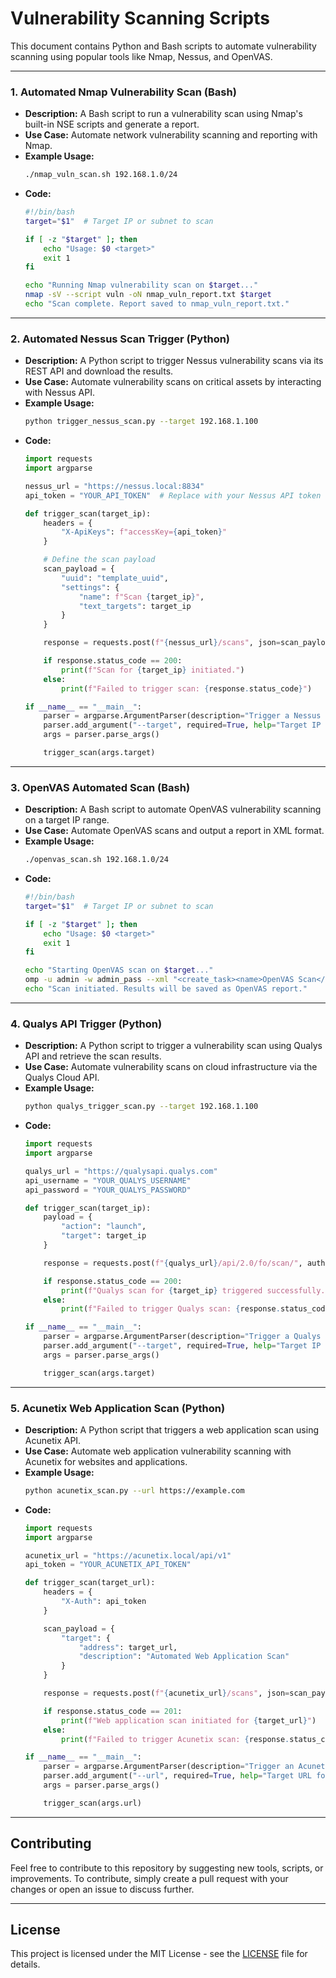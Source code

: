 # Vulnerability Scanning Scripts

This document contains Python and Bash scripts to automate vulnerability scanning using popular tools like Nmap, Nessus, and OpenVAS.

---

### 1. **Automated Nmap Vulnerability Scan (Bash)**
   - **Description:** A Bash script to run a vulnerability scan using Nmap's built-in NSE scripts and generate a report.
   - **Use Case:** Automate network vulnerability scanning and reporting with Nmap.
   - **Example Usage:**
     ```bash
     ./nmap_vuln_scan.sh 192.168.1.0/24
     ```
   - **Code:**
     ```bash
     #!/bin/bash
     target="$1"  # Target IP or subnet to scan

     if [ -z "$target" ]; then
         echo "Usage: $0 <target>"
         exit 1
     fi

     echo "Running Nmap vulnerability scan on $target..."
     nmap -sV --script vuln -oN nmap_vuln_report.txt $target
     echo "Scan complete. Report saved to nmap_vuln_report.txt."
     ```

---

### 2. **Automated Nessus Scan Trigger (Python)**
   - **Description:** A Python script to trigger Nessus vulnerability scans via its REST API and download the results.
   - **Use Case:** Automate vulnerability scans on critical assets by interacting with Nessus API.
   - **Example Usage:**
     ```bash
     python trigger_nessus_scan.py --target 192.168.1.100
     ```
   - **Code:**
     ```python
     import requests
     import argparse

     nessus_url = "https://nessus.local:8834"
     api_token = "YOUR_API_TOKEN"  # Replace with your Nessus API token

     def trigger_scan(target_ip):
         headers = {
             "X-ApiKeys": f"accessKey={api_token}"
         }

         # Define the scan payload
         scan_payload = {
             "uuid": "template_uuid",
             "settings": {
                 "name": f"Scan {target_ip}",
                 "text_targets": target_ip
             }
         }

         response = requests.post(f"{nessus_url}/scans", json=scan_payload, headers=headers, verify=False)

         if response.status_code == 200:
             print(f"Scan for {target_ip} initiated.")
         else:
             print(f"Failed to trigger scan: {response.status_code}")

     if __name__ == "__main__":
         parser = argparse.ArgumentParser(description="Trigger a Nessus scan.")
         parser.add_argument("--target", required=True, help="Target IP for the scan.")
         args = parser.parse_args()

         trigger_scan(args.target)
     ```

---

### 3. **OpenVAS Automated Scan (Bash)**
   - **Description:** A Bash script to automate OpenVAS vulnerability scanning on a target IP range.
   - **Use Case:** Automate OpenVAS scans and output a report in XML format.
   - **Example Usage:**
     ```bash
     ./openvas_scan.sh 192.168.1.0/24
     ```
   - **Code:**
     ```bash
     #!/bin/bash
     target="$1"  # Target IP or subnet to scan

     if [ -z "$target" ]; then
         echo "Usage: $0 <target>"
         exit 1
     fi

     echo "Starting OpenVAS scan on $target..."
     omp -u admin -w admin_pass --xml "<create_task><name>OpenVAS Scan</name><comment>Automated Scan</comment><target><ip>$target</ip></target></create_task>"
     echo "Scan initiated. Results will be saved as OpenVAS report."
     ```

---

### 4. **Qualys API Trigger (Python)**
   - **Description:** A Python script to trigger a vulnerability scan using Qualys API and retrieve the scan results.
   - **Use Case:** Automate vulnerability scans on cloud infrastructure via the Qualys Cloud API.
   - **Example Usage:**
     ```bash
     python qualys_trigger_scan.py --target 192.168.1.100
     ```
   - **Code:**
     ```python
     import requests
     import argparse

     qualys_url = "https://qualysapi.qualys.com"
     api_username = "YOUR_QUALYS_USERNAME"
     api_password = "YOUR_QUALYS_PASSWORD"

     def trigger_scan(target_ip):
         payload = {
             "action": "launch",
             "target": target_ip
         }

         response = requests.post(f"{qualys_url}/api/2.0/fo/scan/", auth=(api_username, api_password), data=payload)

         if response.status_code == 200:
             print(f"Qualys scan for {target_ip} triggered successfully.")
         else:
             print(f"Failed to trigger Qualys scan: {response.status_code}")

     if __name__ == "__main__":
         parser = argparse.ArgumentParser(description="Trigger a Qualys vulnerability scan.")
         parser.add_argument("--target", required=True, help="Target IP for the scan.")
         args = parser.parse_args()

         trigger_scan(args.target)
     ```

---

### 5. **Acunetix Web Application Scan (Python)**
   - **Description:** A Python script that triggers a web application scan using Acunetix API.
   - **Use Case:** Automate web application vulnerability scanning with Acunetix for websites and applications.
   - **Example Usage:**
     ```bash
     python acunetix_scan.py --url https://example.com
     ```
   - **Code:**
     ```python
     import requests
     import argparse

     acunetix_url = "https://acunetix.local/api/v1"
     api_token = "YOUR_ACUNETIX_API_TOKEN"

     def trigger_scan(target_url):
         headers = {
             "X-Auth": api_token
         }

         scan_payload = {
             "target": {
                 "address": target_url,
                 "description": "Automated Web Application Scan"
             }
         }

         response = requests.post(f"{acunetix_url}/scans", json=scan_payload, headers=headers, verify=False)

         if response.status_code == 201:
             print(f"Web application scan initiated for {target_url}")
         else:
             print(f"Failed to trigger Acunetix scan: {response.status_code}")

     if __name__ == "__main__":
         parser = argparse.ArgumentParser(description="Trigger an Acunetix web application scan.")
         parser.add_argument("--url", required=True, help="Target URL for the scan.")
         args = parser.parse_args()

         trigger_scan(args.url)
     ```

---

## Contributing

Feel free to contribute to this repository by suggesting new tools, scripts, or improvements. To contribute, simply create a pull request with your changes or open an issue to discuss further.

---

## License

This project is licensed under the MIT License - see the [LICENSE](LICENSE) file for details.
  
